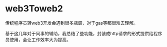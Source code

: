 # web3Toweb2

传统程序员转web3开发会遇到很多瓶颈，对于gas等都很难去理解。

基于这几年对于同事的辅助，我总结了些功能，封装成http请求的形式提供给程序员使用，会让工作效率大为提高。
